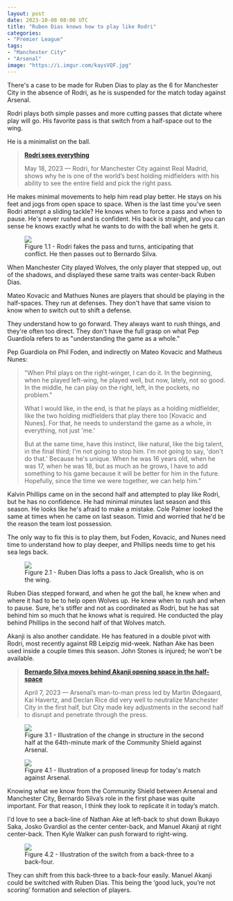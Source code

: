 ```yaml
---
layout: post
date: 2023-10-08 08:00 UTC
title: "Ruben Dias knows how to play like Rodri"
categories:
- "Premier League"
tags:
- "Manchester City"
- "Arsenal"
image: "https://i.imgur.com/kaysVQF.jpg"
---
```


There's a case to be made for Ruben Dias to play as the 6 for Manchester City in the absence of Rodri, as he is suspended for the match today against Arsenal.

<!---more--->

Rodri plays both simple passes and more cutting passes that dictate where play will go. His favorite pass is that switch from a half-space out to the wing.

He is a minimalist on the ball.

> **[Rodri sees everything](https://tacticsjournal.com/2023/05/18/Rodri-sees-everything/)**
>
> May 18, 2023 — Rodri, for Manchester City against Real Madrid, shows why he is one of the world’s best holding midfielders with his ability to see the entire field and pick the right pass.

He makes minimal movements to help him read play better. He stays on his feet and jogs from open space to space. When is the last time you've seen Rodri attempt a sliding tackle? He knows when to force a pass and when to pause. He's never rushed and is confident. His back is straight, and you can sense he knows exactly what he wants to do with the ball when he gets it.

<figure>
    <img src="https://i.imgur.com/Fm9L9M4.jpg">
    <figcaption>Figure 1.1 - Rodri fakes the pass and turns, anticipating that conflict. He then passes out to Bernardo Silva.</figcaption>
</figure>

When Manchester City played Wolves, the only player that stepped up, out of the shadows, and displayed these same traits was center-back Ruben Dias.

Mateo Kovacic and Mathues Nunes are players that should be playing in the half-spaces. They run at defenses. They don't have that same vision to know when to switch out to shift a defense.

They understand how to go forward. They always want to rush things, and they're often too direct. They don't have the full grasp on what Pep Guardiola refers to as "understanding the game as a whole."

Pep Guardiola on Phil Foden, and indirectly on Mateo Kovacic and Matheus Nunes:

> "When Phil plays on the right-winger, I can do it. In the beginning, when he played left-wing, he played well, but now, lately, not so good. In the middle, he can play on the right, left, in the pockets, no problem."
>
> What I would like, in the end, is that he plays as a holding midfielder, like the two holding midfielders that play there too [Kovacic and Nunes]. For that, he needs to understand the game as a whole, in everything, not just 'me.'
>
> But at the same time, have this instinct, like natural, like the big talent, in the final third; I'm not going to stop him. I'm not going to say, 'don't do that.' Because he's unique. When he was 16 years old, when he was 17, when he was 18, but as much as he grows, I have to add something to his game because it will be better for him in the future. Hopefully, since the time we were together, we can help him."

Kalvin Phillips came on in the second half and attempted to play like Rodri, but he has no confidence. He had minimal minutes last season and this season. He looks like he's afraid to make a mistake. Cole Palmer looked the same at times when he came on last season. Timid and worried that he'd be the reason the team lost possession.

The only way to fix this is to play them, but Foden, Kovacic, and Nunes need time to understand how to play deeper, and Phillips needs time to get his sea legs back.

<figure>
    <img src="https://i.imgur.com/kaysVQF.jpg">
    <figcaption>Figure 2.1 - Ruben Dias lofts a pass to Jack Grealish, who is on the wing.</figcaption>
</figure>

Ruben Dias stepped forward, and when he got the ball, he knew when and where it had to be to help open Wolves up. He knew when to rush and when to pause. Sure, he's stiffer and not as coordinated as Rodri, but he has sat behind him so much that he knows what is required. He conducted the play behind Phillips in the second half of that Wolves match. 

Akanji is also another candidate. He has featured in a double pivot with Rodri, most recently against RB Leipzig mid-week. Nathan Ake has been used inside a couple times this season. John Stones is injured; he won't be available.

> **[Bernardo Silva moves behind Akanji opening space in the half-space](https://tacticsjournal.com/2023/08/07/bernardo-silva-moves-behind-akanji-opening-space-in-the-half-space/)**
>
> April 7, 2023 — Arsenal’s man-to-man press led by Martin Ødegaard, Kai Havertz, and Declan Rice did very well to neutralize Manchester City in the first half, but City made key adjustments in the second half to disrupt and penetrate through the press.

<figure>
    <img src="https://i.imgur.com/zQViTcs.jpg">
    <figcaption>Figure 3.1 - Illustration of the change in structure in the second half at the 64th-minute mark of the Community Shield against Arsenal.</figcaption>
</figure>

<figure>
    <img src="https://i.imgur.com/G9LmWAc.jpg">
    <figcaption>Figure 4.1 - Illustration of a proposed lineup for today's match against Arsenal.</figcaption>
</figure>

Knowing what we know from the Community Shield between Arsenal and Manchester City, Bernardo Silva’s role in the first phase was quite important. For that reason, I think they look to replicate it in today’s match.

I'd love to see a back-line of Nathan Ake at left-back to shut down Bukayo Saka, Josko Gvardiol as the center center-back, and Manuel Akanji at right center-back. Then Kyle Walker can push forward to right-wing.

<figure>
    <img src="https://i.imgur.com/IYkid8J.jpg">
    <figcaption>Figure 4.2 - Illustration of the switch from a back-three to a back-four.</figcaption>
</figure>

They can shift from this back-three to a back-four easily. Manuel Akanji could be switched with Ruben Dias. This being the ‘good luck, you’re not scoring’ formation and selection of players.
